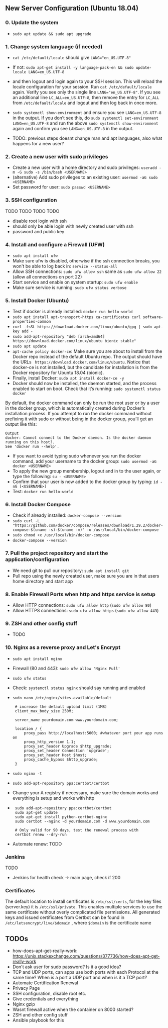 ## New Server Configuration (Ubuntu 18.04)

### 0. Update the system
 * `sudo apt update && sudo apt upgrade`

### 1. Change system language (if needed)

 * `cat /etc/default/locale` should give `LANG="en_US.UTF-8"`
 * If not: `sudo apt-get install -y language-pack-en && sudo update-locale LANG=en_US.UTF-8`
 * and then logout and login again to your SSH session. This will reload the locale configuration for your session.
   Run `cat /etc/default/locale` again. Verify you see only the single line `LANG="en_US.UTF-8"`.
   If you see an additional line `LC_ALL=en_US.UTF-8`, then remove the entry for `LC_ALL` from `/etc/default/locale` and logout and then log back in once more.
 * `sudo systemctl show-environment` and ensure you see `LANG=en_US.UTF-8` in the output.
   If you don’t see this, do `sudo systemctl set-environment LANG=en_US.UTF-8` and run the above `sudo systemctl show-environment` again and confirm you see `LANG=en_US.UTF-8` in the output.

  * TODO: previous steps doesnt change man and apt languages, also what happens for a new user?

<!-- OLD -->
 <!-- * `man usermod` -> if not English then change language
 * Install English language packages: `sudo apt-get install language-pack-en language-pack-en-base manpages`
 * Regenerating the supported locale list: `sudo dpkg-reconfigure locales` choose `en_US.UTF-8`
 * Change the current default locale: `sudo update-locale LANG=en_US.UTF-8 LANGUAGE= LC_MESSAGES= LC_COLLATE= LC_CTYPE=`
 * Set bashrc or zshrc profile (for root): 
  ```
    echo "export LANGUAGE=en_US.UTF-8
    export LANG=en_US.UTF-8
    export LC_ALL=en_US.UTF-8">>~/.bash_profile
  ```
 * `sudo reboot`
 * Run `locale` to check your current locale. -->

### 2. Create a new user with sudo privileges
 * Create a new user with a home directory and sudo privileges:  `useradd -m -G sudo -s /bin/bash <USERNAME>`
 * (alternative) Add sudo privileges to an existing user: `usermod -aG sudo <USERNAME>`
 * Set password for user: `sudo passwd <USERNAME>`

### 3. SSH configuration
TODO TODO TODO TODO 
 * disable root login with ssh
 * should only be able login with newly created user with ssh
 * password and public key

### 4. Install and configure a Firewall (UFW)
 * `sudo apt install ufw`
 * Make sure ufw is disabled, otherwise if the ssh connection breaks, you won't be able to log back in: `service --status-all`
 * Allow SSH connections: `sudo ufw allow ssh` same as `sudo ufw allow 22` (allow all connections on port 22)
 * Start service and enable on system startup: `sudo ufw enable`
 * Make sure service is running: `sudo ufw status verbose`

### 5. Install Docker (Ubuntu)
 * Test if docker is already installed: `docker run hello-world`
 * `sudo apt install apt-transport-https ca-certificates curl software-properties-common`
 * `curl -fsSL https://download.docker.com/linux/ubuntu/gpg | sudo apt-key add -`
 * `sudo add-apt-repository "deb [arch=amd64] https://download.docker.com/linux/ubuntu bionic stable"`
 * `sudo apt update`
 * `apt-cache policy docker-ce`: Make sure you are about to install from the Docker repo instead of the default Ubuntu repo. 
   The output should have the URLs ` https://download.docker.com/linux/ubuntu`. Notice that docker-ce is not installed, but the candidate for installation is from the Docker repository for Ubuntu 18.04 (bionic). 
 * Finally, install Docker: `sudo apt install docker-ce -y`
 * Docker should now be installed, the daemon started, and the process enabled to start on boot. Check that it’s running: `sudo systemctl status docker`

By default, the docker command can only be run the root user or by a user in the docker group, which is automatically created during Docker’s installation process. If you attempt to run the docker command without prefixing it with sudo or without being in the docker group, you’ll get an output like this:

    Output
    docker: Cannot connect to the Docker daemon. Is the docker daemon running on this host?.
    See 'docker run --help'.

 * If you want to avoid typing sudo whenever you run the docker command, add your username to the docker group: `sudo usermod -aG docker <USERNAME>`
 * To apply the new group membership, logout and in to the user again, or type the following: `su - <USERNAME>`
 * Confirm that your user is now added to the docker group by typing: `id -nG [<USERNAME>]`
 * Test: `docker run hello-world`

### 6. Install Docker Compose
 * Check if already installed: `docker-compose --version`
 * `sudo curl -L "https://github.com/docker/compose/releases/download/1.29.2/docker-compose-$(uname -s)-$(uname -m)" -o /usr/local/bin/docker-compose`
 * `sudo chmod +x /usr/local/bin/docker-compose`
 * `docker-compose --version`

### 7. Pull the project repository and start the application/configuration
 * We need git to pull our repository: `sudo apt install git`
 * Pull repo using the newly created user, make sure you are in that users home directory and start app

### 8. Enable Firewall Ports when http and https service is setup
 * Allow HTTP connections: `sudo ufw allow http` (`sudo ufw allow 80`)
 * Allow HTTPS connections: `sudo ufw allow https` (`sudo ufw allow 443`)

### 9. ZSH and other config stuff
 * TODO

### 10. Nginx as a reverse proxy and Let's Encrypt
 * `sudo apt install nginx`
 * Firewall (80 and 443): `sudo ufw allow 'Nginx Full'`
 * `sudo ufw status`
 * Check: `systemctl status nginx` should say running and enabled

 * `sudo nano /etc/nginx/sites-available/default`

        # increase the default upload limit (1MB)
        client_max_body_size 250M;

        server_name yourdomain.com www.yourdomain.com;

        location / {
            proxy_pass http://localhost:5000; #whatever port your app runs on
            proxy_http_version 1.1;
            proxy_set_header Upgrade $http_upgrade;
            proxy_set_header Connection 'upgrade';
            proxy_set_header Host $host;
            proxy_cache_bypass $http_upgrade;
        }

 * `sudo nginx -t`
 * `sudo add-apt-repository ppa:certbot/certbot`
 * Change your A registry if necessary, make sure the domain works and everything is setup and works with http
 * 
        sudo add-apt-repository ppa:certbot/certbot
        sudo apt-get update
        sudo apt-get install python-certbot-nginx
        sudo certbot --nginx -d yourdomain.com -d www.yourdomain.com

        # Only valid for 90 days, test the renewal process with
        certbot renew --dry-run

  * Automate renew: TODO


### Jenkins
TODO
 * Jenkins for health check -> main page, check if 200

### Certificates
The default location to install certificates is `/etc/ssl/certs`, for the key files (server.key) it is `/etc/ssl/private`. This enables multiple services to use the same certificate without overly complicated file permissions.
All generated keys and issued certificates from Certbot can be found in `/etc/letsencrypt/live/$domain` , where `$domain` is the certificate name

## TODOs
 * how-does-apt-get-really-work: https://unix.stackexchange.com/questions/377736/how-does-apt-get-really-work
 * Don't ask user for sudo password? Is it a good idea?
 * TCP and UDP ports, can apps use both ports with each Protocol at the same time? When is a port a UDP port and when is it a TCP port?
 * Automate Certification Renewal
 * Privacy Page
 * SSH configuration, disable root etc.
 * Give credentials and everything
 * Nginx gzip
 * Wasnt firewall active when the container on 8000 started?
 * ZSH and other config stuff
 * Ansible playbook for this
